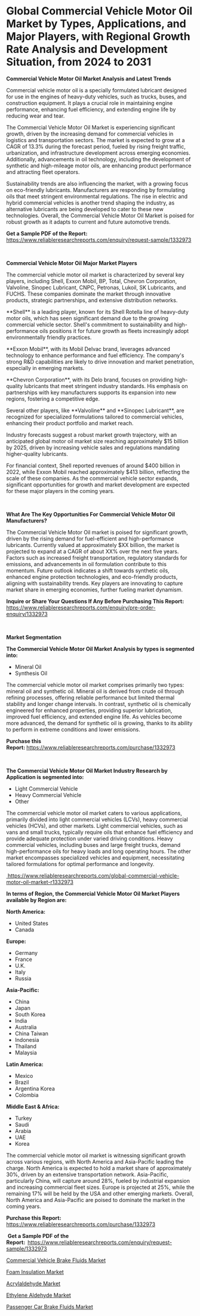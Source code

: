<p><h1>Global Commercial Vehicle Motor Oil Market by Types, Applications, and Major Players, with Regional Growth Rate Analysis and Development Situation, from 2024 to 2031</h1></p><p><strong>Commercial Vehicle Motor Oil Market Analysis and Latest Trends</strong></p>
<p><p>Commercial vehicle motor oil is a specially formulated lubricant designed for use in the engines of heavy-duty vehicles, such as trucks, buses, and construction equipment. It plays a crucial role in maintaining engine performance, enhancing fuel efficiency, and extending engine life by reducing wear and tear.</p><p>The Commercial Vehicle Motor Oil Market is experiencing significant growth, driven by the increasing demand for commercial vehicles in logistics and transportation sectors. The market is expected to grow at a CAGR of 13.3% during the forecast period, fueled by rising freight traffic, urbanization, and infrastructure development across emerging economies. Additionally, advancements in oil technology, including the development of synthetic and high-mileage motor oils, are enhancing product performance and attracting fleet operators.</p><p>Sustainability trends are also influencing the market, with a growing focus on eco-friendly lubricants. Manufacturers are responding by formulating oils that meet stringent environmental regulations. The rise in electric and hybrid commercial vehicles is another trend shaping the industry, as alternative lubricants are being developed to cater to these new technologies. Overall, the Commercial Vehicle Motor Oil Market is poised for robust growth as it adapts to current and future automotive trends.</p></p>
<p><strong>Get a Sample PDF of the Report:&nbsp;</strong> <a href="https://www.reliableresearchreports.com/enquiry/request-sample/1332973?utm_campaign=83&utm_medium=2&utm_source=Github&utm_content=ia&utm_term=11122024&utm_id=commercial-vehicle-motor-oil">https://www.reliableresearchreports.com/enquiry/request-sample/1332973</a></p>
<p>&nbsp;</p>
<p><strong>Commercial Vehicle Motor Oil Major Market Players</strong></p>
<p><p>The commercial vehicle motor oil market is characterized by several key players, including Shell, Exxon Mobil, BP, Total, Chevron Corporation, Valvoline, Sinopec Lubricant, CNPC, Petronas, Lukoil, SK Lubricants, and FUCHS. These companies dominate the market through innovative products, strategic partnerships, and extensive distribution networks.</p><p>**Shell** is a leading player, known for its Shell Rotella line of heavy-duty motor oils, which has seen significant demand due to the growing commercial vehicle sector. Shell's commitment to sustainability and high-performance oils positions it for future growth as fleets increasingly adopt environmentally friendly practices.</p><p>**Exxon Mobil**, with its Mobil Delvac brand, leverages advanced technology to enhance performance and fuel efficiency. The company's strong R&D capabilities are likely to drive innovation and market penetration, especially in emerging markets.</p><p>**Chevron Corporation**, with its Delo brand, focuses on providing high-quality lubricants that meet stringent industry standards. His emphasis on partnerships with key manufacturers supports its expansion into new regions, fostering a competitive edge.</p><p>Several other players, like **Valvoline** and **Sinopec Lubricant**, are recognized for specialized formulations tailored to commercial vehicles, enhancing their product portfolio and market reach. </p><p>Industry forecasts suggest a robust market growth trajectory, with an anticipated global motor oil market size reaching approximately $15 billion by 2025, driven by increasing vehicle sales and regulations mandating higher-quality lubricants.</p><p>For financial context, Shell reported revenues of around $400 billion in 2022, while Exxon Mobil reached approximately $413 billion, reflecting the scale of these companies. As the commercial vehicle sector expands, significant opportunities for growth and market development are expected for these major players in the coming years.</p></p>
<p>&nbsp;</p>
<p><strong>What Are The Key Opportunities For Commercial Vehicle Motor Oil Manufacturers?</strong></p>
<p><p>The Commercial Vehicle Motor Oil market is poised for significant growth, driven by the rising demand for fuel-efficient and high-performance lubricants. Currently valued at approximately $XX billion, the market is projected to expand at a CAGR of about XX% over the next five years. Factors such as increased freight transportation, regulatory standards for emissions, and advancements in oil formulation contribute to this momentum. Future outlook indicates a shift towards synthetic oils, enhanced engine protection technologies, and eco-friendly products, aligning with sustainability trends. Key players are innovating to capture market share in emerging economies, further fueling market dynamism.</p></p>
<p><strong>Inquire or Share Your Questions If Any Before Purchasing This Report:</strong> <a href="https://www.reliableresearchreports.com/enquiry/pre-order-enquiry/1332973?utm_campaign=83&utm_medium=2&utm_source=Github&utm_content=ia&utm_term=11122024&utm_id=commercial-vehicle-motor-oil">https://www.reliableresearchreports.com/enquiry/pre-order-enquiry/1332973</a></p>
<p>&nbsp;</p>
<p><strong>Market Segmentation</strong></p>
<p><strong>The Commercial Vehicle Motor Oil Market Analysis by types is segmented into:</strong></p>
<p><ul><li>Mineral Oil</li><li>Synthesis Oil</li></ul></p>
<p><p>The commercial vehicle motor oil market comprises primarily two types: mineral oil and synthetic oil. Mineral oil is derived from crude oil through refining processes, offering reliable performance but limited thermal stability and longer change intervals. In contrast, synthetic oil is chemically engineered for enhanced properties, providing superior lubrication, improved fuel efficiency, and extended engine life. As vehicles become more advanced, the demand for synthetic oil is growing, thanks to its ability to perform in extreme conditions and lower emissions.</p></p>
<p><strong>Purchase this Report:&nbsp;</strong><a href="https://www.reliableresearchreports.com/purchase/1332973?utm_campaign=83&utm_medium=2&utm_source=Github&utm_content=ia&utm_term=11122024&utm_id=commercial-vehicle-motor-oil">https://www.reliableresearchreports.com/purchase/1332973</a></p>
<p>&nbsp;</p>
<p><strong>The Commercial Vehicle Motor Oil Market Industry Research by Application is segmented into:</strong></p>
<p><ul><li>Light Commercial Vehicle</li><li>Heavy Commercial Vehicle</li><li>Other</li></ul></p>
<p><p>The commercial vehicle motor oil market caters to various applications, primarily divided into light commercial vehicles (LCVs), heavy commercial vehicles (HCVs), and other markets. Light commercial vehicles, such as vans and small trucks, typically require oils that enhance fuel efficiency and provide adequate protection under varied driving conditions. Heavy commercial vehicles, including buses and large freight trucks, demand high-performance oils for heavy loads and long operating hours. The other market encompasses specialized vehicles and equipment, necessitating tailored formulations for optimal performance and longevity.</p></p>
<p><a href="https://www.reliableresearchreports.com/global-commercial-vehicle-motor-oil-market-r1332973?utm_campaign=83&utm_medium=2&utm_source=Github&utm_content=ia&utm_term=11122024&utm_id=commercial-vehicle-motor-oil">&nbsp;https://www.reliableresearchreports.com/global-commercial-vehicle-motor-oil-market-r1332973</a></p>
<p><strong>In terms of Region, the Commercial Vehicle Motor Oil Market Players available by Region are:</strong></p>
<p>
    <p> <strong> North America: </strong>
        <ul>
            <li>United States</li>
            <li>Canada</li>
        </ul>
        </p> 
    <p> <strong> Europe: </strong>
        <ul>
            <li>Germany</li>
            <li>France</li>
            <li>U.K.</li>
            <li>Italy</li>
            <li>Russia</li>
        </ul>
        </p> 
    <p> <strong> Asia-Pacific: </strong>
        <ul>
            <li>China</li>
            <li>Japan</li>
            <li>South Korea</li>
            <li>India</li>
            <li>Australia</li>
            <li>China Taiwan</li>
            <li>Indonesia</li>
            <li>Thailand</li>
            <li>Malaysia</li>
        </ul>
        </p> 
    <p> <strong> Latin America: </strong>
        <ul>
            <li>Mexico</li>
            <li>Brazil</li>
            <li>Argentina Korea</li>
            <li>Colombia</li>
        </ul>
        </p> 
    <p> <strong> Middle East & Africa: </strong>
        <ul>
            <li>Turkey</li>
            <li>Saudi</li>
            <li>Arabia</li>
            <li>UAE</li>
            <li>Korea</li>
        </ul>
    </p>
    </p>
<p><p>The commercial vehicle motor oil market is witnessing significant growth across various regions, with North America and Asia-Pacific leading the charge. North America is expected to hold a market share of approximately 30%, driven by an extensive transportation network. Asia-Pacific, particularly China, will capture around 28%, fueled by industrial expansion and increasing commercial fleet sizes. Europe is projected at 25%, while the remaining 17% will be held by the USA and other emerging markets. Overall, North America and Asia-Pacific are poised to dominate the market in the coming years.</p></p>
<p><strong>Purchase this Report: </strong><a href="https://www.reliableresearchreports.com/purchase/1332973?utm_campaign=83&utm_medium=2&utm_source=Github&utm_content=ia&utm_term=11122024&utm_id=commercial-vehicle-motor-oil">https://www.reliableresearchreports.com/purchase/1332973</a></p>
<p>&nbsp;<strong>Get a Sample PDF of the Report:&nbsp;&nbsp;</strong><a href="https://www.reliableresearchreports.com/enquiry/request-sample/1332973?utm_campaign=83&utm_medium=2&utm_source=Github&utm_content=ia&utm_term=11122024&utm_id=commercial-vehicle-motor-oil">https://www.reliableresearchreports.com/enquiry/request-sample/1332973</a></p>
<p><strong></strong></p>
<p><p><a href="https://github.com/mharielmesa/Market-Research-Report-List-5/blob/main/commercial-vehicle-brake-fluids-market.md?utm_campaign=83&utm_medium=2&utm_source=Github&utm_content=ia&utm_term=11122024&utm_id=commercial-vehicle-motor-oil">Commercial Vehicle Brake Fluids Market</a></p><p><a href="https://www.linkedin.com/pulse/how-new-trends-shaping-foam-insulation-market-137-cagr-growth-vmvvc?utm_campaign=83&utm_medium=2&utm_source=Github&utm_content=ia&utm_term=11122024&utm_id=commercial-vehicle-motor-oil">Foam Insulation Market</a></p><p><a href="https://www.linkedin.com/pulse/how-acrylaldehyde-market-projected-soar-size-share-7-cagr-forecast-viskc?utm_campaign=83&utm_medium=2&utm_source=Github&utm_content=ia&utm_term=11122024&utm_id=commercial-vehicle-motor-oil">Acrylaldehyde Market</a></p><p><a href="https://www.linkedin.com/pulse/ethylene-aldehyde-market-overview-future-growth-trends-opportunities-vppyc?utm_campaign=83&utm_medium=2&utm_source=Github&utm_content=ia&utm_term=11122024&utm_id=commercial-vehicle-motor-oil">Ethylene Aldehyde Market</a></p><p><a href="https://github.com/christalmodica79/Market-Research-Report-List-1/blob/main/passenger-car-brake-fluids-market.md?utm_campaign=83&utm_medium=2&utm_source=Github&utm_content=ia&utm_term=11122024&utm_id=commercial-vehicle-motor-oil">Passenger Car Brake Fluids Market</a></p></p>